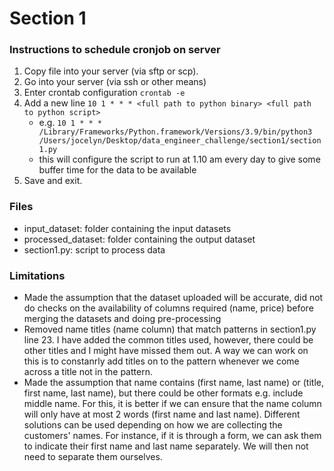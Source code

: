 # Section 1

### Instructions to schedule cronjob on server

1. Copy file into your server (via sftp or scp).
2. Go into your server (via ssh or other means)
3. Enter crontab configuration `crontab -e`
4. Add a new line  `10 1 * * * <full path to python binary> <full path to python script>` 
    - e.g. `10 1 * * * /Library/Frameworks/Python.framework/Versions/3.9/bin/python3 /Users/jocelyn/Desktop/data_engineer_challenge/section1/section1.py`
    - this will configure the script to run at 1.10 am every day to give some buffer time for the data to be available
5. Save and exit.


### Files
- input_dataset: folder containing the input datasets
- processed_dataset: folder containing the output dataset
- section1.py: script to process data

### Limitations
- Made the assumption that the dataset uploaded will be accurate, did not do checks on the availability of columns required (name, price) before merging the datasets and doing pre-processing
- Removed name titles (name column) that match patterns in section1.py line 23. I have added the common titles used, however, there could be other titles and I might have missed them out. A way we can work on this is to constanrly add titles on to the pattern whenever we come across a title not in the pattern.
- Made the assumption that name contains (first name, last name) or (title, first name, last name), but there could be other formats e.g. include middle name. For this, it is better if we can ensure that the name column will only have at most 2 words (first name and last name). Different solutions can be used depending on how we are collecting the customers' names. For instance, if it is through a form, we can ask them to indicate their first name and last name separately. We will then not need to separate them ourselves. 
